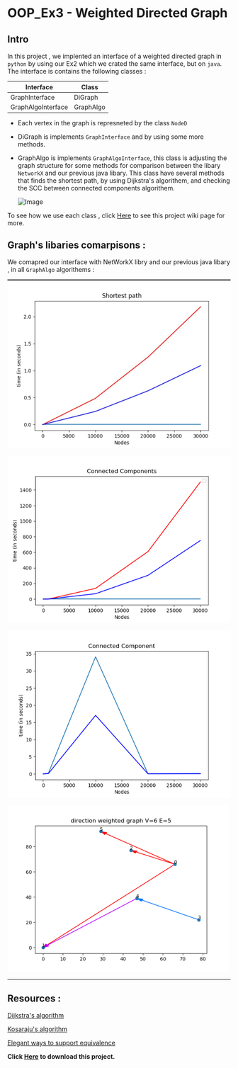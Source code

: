 # OOP_Ex3 - Weighted Directed Graph 
## Intro 
In this project , we implented an interface of a weighted directed graph in `python` by using our Ex2 which we crated the same interface, but on `java`. 
The interface is contains the following classes :


Interface | Class                   
------------ | -------------                    
GraphInterface | DiGraph
GraphAlgoInterface | GraphAlgo

* Each vertex in the graph is represneted by the class `NodeD` 

* DiGraph is implements `GraphInterface` and by using some more methods.

* GraphAlgo is implements `GraphAlgoInterface`, this class is adjusting the graph structure for some 
  methods for comparison between the libary `NetworkX` and our previous java libary.
  This class have several methods that finds the shortest path, by using Dijkstra's algorithem, and     checking the SCC between connected components algorithem.
  
   
  ![Image](https://www.baeldung.com/wp-content/uploads/2017/01/initial-graph.png)
  
  

To see how we use each class , click  [Here](https://github.com/danielberco/OOP_Ex3/wiki) to see this project wiki page for more.

## Graph's libaries comarpisons :
We comapred our interface with NetWorkX libry and our previous java libary , in all `GraphAlgo` algorithems :

![alt-text](graphs/ShortestPath.jpeg)




![alt-text](graphs/connected_components.png)


![alt-text](graphs/connected_component.png)


![alt-text](graphs/Figure_1.png)
______________________
## Resources :
[Dijkstra's algorithm](https://en.wikipedia.org/wiki/Dijkstra%27s_algorithm)

[Kosaraju's algorithm](https://en.wikipedia.org/wiki/Kosaraju%27s_algorithm)

[Elegant ways to support equivalence](https://stackoverflow.com/questions/390250/elegant-ways-to-support-equivalence-equality-in-python-classes)

**Click [Here](https://github.com/danielberco/OOP_Ex3.git) to download this project.**


    

